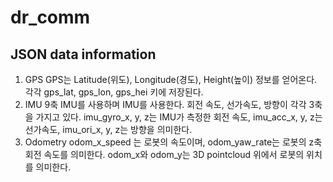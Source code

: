 # dr_comm
## JSON data information
1. GPS
GPS는 Latitude(위도), Longitude(경도), Height(높이) 정보를 얻어온다. 각각 gps_lat, gps_lon, gps_hei 키에 저장된다.
2. IMU
9축 IMU를 사용하며 IMU를 사용한다. 회전 속도, 선가속도, 방향이 각각 3축을 가지고 있다. imu_gyro_x, y, z는 IMU가 측정한 회전 속도, imu_acc_x, y, z는 선가속도, imu_ori_x, y, z는 방향을 의미한다.
3. Odometry
odom_x_speed 는 로봇의 속도이며, odom_yaw_rate는 로봇의 z축 회전 속도를 의미한다. odom_x와 odom_y는 3D pointcloud 위에서 로봇의 위치를 의미한다.
